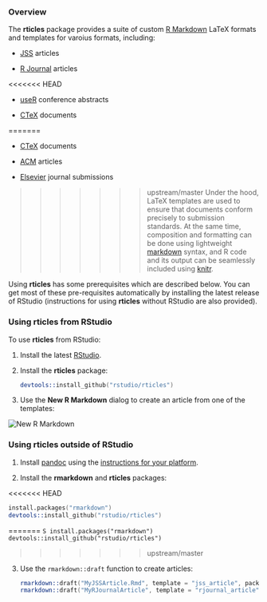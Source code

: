 ### Overview

The **rticles** package provides a suite of custom [R Markdown](http://rmarkdown.rstudio.com) LaTeX formats and templates for varoius formats, including:

- [JSS](http://www.jstatsoft.org/) articles

- [R Journal](http://journal.r-project.org/) articles

<<<<<<< HEAD
- [useR](http://user2016.org/) conference abstracts

- [CTeX](http://ctex.org) documents

=======
- [CTeX](http://ctex.org) documents

- [ACM](http://www.acm.org/) articles

- [Elsevier](https://www.elsevier.com) journal submissions

>>>>>>> upstream/master
Under the hood, LaTeX templates are used to ensure that documents conform precisely to submission standards. At the same time, composition and formatting can be done using lightweight [markdown](http://rmarkdown.rstudio.com/authoring_basics.html) syntax, and R code and its output can be seamlessly included using [knitr](http://yihui.name/knitr/).

Using **rticles** has some prerequisites which are described below. You can get most of these pre-requisites automatically by installing the latest release of RStudio (instructions for using **rticles** without RStudio are also provided).

### Using rticles from RStudio

To use **rticles** from RStudio:

1) Install the latest [RStudio](http://www.rstudio.com/products/rstudio/download/).

2) Install the **rticles** package: 

    ```S
    devtools::install_github("rstudio/rticles")
    ```

3) Use the **New R Markdown** dialog to create an article from one of the templates:

 ![New R Markdown](http://rmarkdown.rstudio.com/images/new_r_markdown.png)
    
    
### Using rticles outside of RStudio

1) Install [pandoc](http://johnmacfarlane.net/pandoc/) using the [instructions for your platform](https://github.com/rstudio/rmarkdown/blob/master/PANDOC.md).

2) Install the **rmarkdown** and **rticles** packages:

<<<<<<< HEAD
```S
install.packages("rmarkdown")
devtools::install_github("rstudio/rticles")
```
=======
    ```S
    install.packages("rmarkdown")
    devtools::install_github("rstudio/rticles")
    ```
>>>>>>> upstream/master
    
3) Use the `rmarkdown::draft` function to create articles:

    ```S
    rmarkdown::draft("MyJSSArticle.Rmd", template = "jss_article", package = "rticles")
    rmarkdown::draft("MyRJournalArticle", template = "rjournal_article", package = "rticles")
    ```


